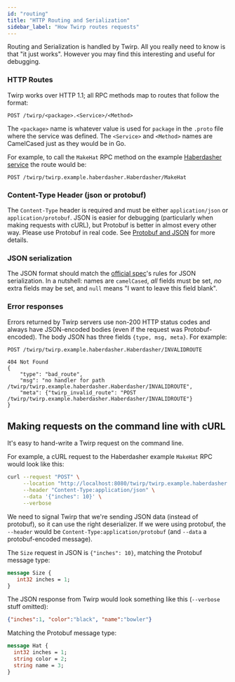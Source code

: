```yaml
---
id: "routing"
title: "HTTP Routing and Serialization"
sidebar_label: "How Twirp routes requests"
---
```


Routing and Serialization is handled by Twirp. All you really need to know is
that "it just works". However you may find this interesting and useful for
debugging.

### HTTP Routes

Twirp works over HTTP 1.1; all RPC methods map to routes that follow the format:

```
POST /twirp/<package>.<Service>/<Method>
```

The `<package>` name is whatever value is used for `package` in the `.proto`
file where the service was defined. The `<Service>` and `<Method>` names are
CamelCased just as they would be in Go.

For example, to call the `MakeHat` RPC method on the example
[Haberdasher service](https://github.com/bilibili/twirp/wiki/Usage-Example:-Haberdasher)
the route would be:

```
POST /twirp/twirp.example.haberdasher.Haberdasher/MakeHat
```

### Content-Type Header (json or protobuf)

The `Content-Type` header is required and must be either `application/json` or
`application/protobuf`. JSON is easier for debugging (particularly when making
requests with cURL), but Protobuf is better in almost every other way. Please
use Protobuf in real code. See
[Protobuf and JSON](https://github.com/bilibili/twirp/wiki/Protobuf-and-JSON)
for more details.

### JSON serialization

The JSON format should match the
[official spec](https://developers.google.com/protocol-buffers/docs/proto3#json)'s
rules for JSON serialization. In a nutshell: names are `camelCased`, _all_
fields must be set, _no_ extra fields may be set, and `null` means "I want to
leave this field blank".

### Error responses

Errors returned by Twirp servers use non-200 HTTP status codes and always have
JSON-encoded bodies (even if the request was Protobuf-encoded). The body JSON
has three fields `{type, msg, meta}`. For example:

```
POST /twirp/twirp.example.haberdasher.Haberdasher/INVALIDROUTE

404 Not Found
{
    "type": "bad_route",
    "msg": "no handler for path /twirp/twirp.example.haberdasher.Haberdasher/INVALIDROUTE",
    "meta": {"twirp_invalid_route": "POST /twirp/twirp.example.haberdasher.Haberdasher/INVALIDROUTE"}
}
```

## Making requests on the command line with cURL

It's easy to hand-write a Twirp request on the command line.

For example, a cURL request to the Haberdasher example `MakeHat` RPC would look
like this:

```sh
curl --request "POST" \
     --location "http://localhost:8080/twirp/twirp.example.haberdasher.Haberdasher/MakeHat" \
     --header "Content-Type:application/json" \
     --data '{"inches": 10}' \
     --verbose
```

We need to signal Twirp that we're sending JSON data (instead of protobuf), so
it can use the right deserializer. If we were using protobuf, the `--header`
would be `Content-Type:application/protobuf` (and `--data` a protobuf-encoded
message).

The `Size` request in JSON is `{"inches": 10}`, matching the Protobuf message
type:

```protobuf
message Size {
   int32 inches = 1;
}
```

The JSON response from Twirp would look something like this (`--verbose` stuff
omitted):

```json
{"inches":1, "color":"black", "name":"bowler"}
```

Matching the Protobuf message type:

```protobuf
message Hat {
  int32 inches = 1;
  string color = 2;
  string name = 3;
}
```
